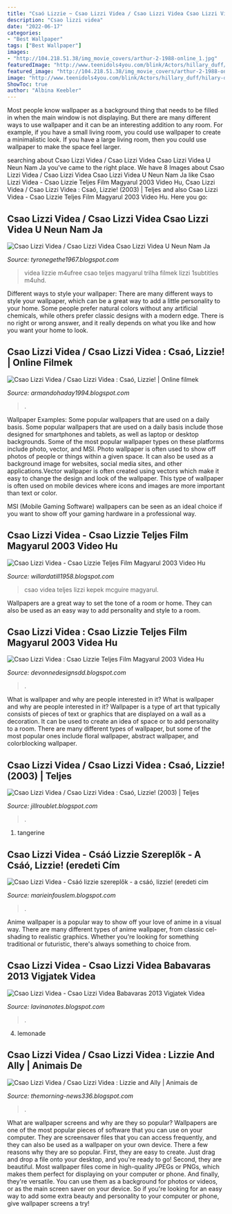 ```yaml
---
title: "Csaó Lizzie ~ Csao Lizzi Videa / Csao Lizzi Videa Csao Lizzi Videa U Neun Nam Ja"
description: "Csao lizzi videa"
date: "2022-06-17"
categories:
- "Best Wallpaper"
tags: ["Best Wallpaper"]
images:
- "http://104.218.51.38/img_movie_covers/arthur-2-1988-online_1.jpg"
featuredImage: "http://www.teenidols4you.com/blink/Actors/hillary_duff/hilary-duff-1363760119.jpg"
featured_image: "http://104.218.51.38/img_movie_covers/arthur-2-1988-online_1.jpg"
image: "http://www.teenidols4you.com/blink/Actors/hillary_duff/hilary-duff-1363760119.jpg"
ShowToc: true
author: "Albina Keebler"
---
```



Most people know wallpaper as a background thing that needs to be filled in when the main window is not displaying. But there are many different ways to use wallpaper and it can be an interesting addition to any room. For example, if you have a small living room, you could use wallpaper to create a minimalistic look. If you have a large living room, then you could use wallpaper to make the space feel larger.

	

		
searching about Csao Lizzi Videa / Csao Lizzi Videa Csao Lizzi Videa U Neun Nam Ja you've came to the right place. We have 8 Images about Csao Lizzi Videa / Csao Lizzi Videa Csao Lizzi Videa U Neun Nam Ja like Csao Lizzi Videa - Csao Lizzie Teljes Film Magyarul 2003 Video Hu, Csao Lizzi Videa / Csao Lizzi Videa : Csaó, Lizzie! (2003) | Teljes and also Csao Lizzi Videa - Csao Lizzie Teljes Film Magyarul 2003 Video Hu. Here you go:
		
    
## Csao Lizzi Videa / Csao Lizzi Videa Csao Lizzi Videa U Neun Nam Ja

<img loading=lazy src="http://104.218.51.38/img_movie_covers/arthur-2-1988-online_1.jpg" onerror="this.onerror=null;this.src='https://tse2.mm.bing.net/th?id=OIP.dqDz2OXlC-1dv-8OuIRGjAAAAA&amp;pid=15.1';" alt="Csao Lizzi Videa / Csao Lizzi Videa Csao Lizzi Videa U Neun Nam Ja">

_Source: tyronegethe1967.blogspot.com_

>videa lizzie m4ufree csao teljes magyarul trilha filmek lizzi 1subtitles m4uhd. 

	

Different ways to style your wallpaper:
There are many different ways to style your wallpaper, which can be a great way to add a little personality to your home. Some people prefer natural colors without any artificial chemicals, while others prefer classic designs with a modern edge. There is no right or wrong answer, and it really depends on what you like and how you want your home to look.

    
## Csao Lizzi Videa / Csao Lizzi Videa : Csaó, Lizzie! | Online Filmek

<img loading=lazy src="https://lh6.googleusercontent.com/proxy/3Bl3VC3gQ2LQUVmImb0D0GETNEJeKqvwe6A6etZxC2euZOaGU31lx0XVV4oOAukfajfbhozucks9y_pM6BHsebGqMKDNzsc85YHw3pAUzlYtb4jaGw5yc4eGHUns=w1200-h630-p-k-no-nu" onerror="this.onerror=null;this.src='https://tse1.mm.bing.net/th?id=OIP.J_O34PBSJsOyugE6STdMngAAAA&amp;pid=15.1';" alt="Csao Lizzi Videa / Csao Lizzi Videa : Csaó, Lizzie! | Online filmek">

_Source: armandohaday1994.blogspot.com_

>. 

	

Wallpaper Examples: Some popular wallpapers that are used on a daily basis.
Some popular wallpapers that are used on a daily basis include those designed for smartphones and tablets, as well as laptop or desktop backgrounds. Some of the most popular wallpaper types on these platforms include photo, vector, and MSI. 
Photo wallpaper is often used to show off photos of people or things within a given space. It can also be used as a background image for websites, social media sites, and other applications.Vector wallpaper is often created using vectors which make it easy to change the design and look of the wallpaper. This type of wallpaper is often used on mobile devices where icons and images are more important than text or color. 

MSI (Mobile Gaming Software) wallpapers can be seen as an ideal choice if you want to show off your gaming hardware in a professional way.

    
## Csao Lizzi Videa - Csao Lizzie Teljes Film Magyarul 2003 Video Hu

<img loading=lazy src="https://lh6.googleusercontent.com/proxy/bCqYjCzrpGKeUVlTqPc48YfgH7IcpHwHz4IXze9s08B5WTBlr3zH6c5kBRVdo5_xPZEvMjMNsxT_FI6NGhxzFdZVKLcXW8B0Zb52XmDuOlTjFoRzXkA=s0-d" onerror="this.onerror=null;this.src='https://tse4.mm.bing.net/th?id=OIP.G9Ox16uCid5U8BpbPzfF8QHaLO&amp;pid=15.1';" alt="Csao Lizzi Videa - Csao Lizzie Teljes Film Magyarul 2003 Video Hu">

_Source: willardatill1958.blogspot.com_

>csao videa teljes lizzi kepek mcguire magyarul. 

	

Wallpapers are a great way to set the tone of a room or home. They can also be used as an easy way to add personality and style to a room.

    
## Csao Lizzi Videa : Csao Lizzie Teljes Film Magyarul 2003 Videa Hu

<img loading=lazy src="https://lh5.googleusercontent.com/proxy/xo_Ptg0_QmHKOdonFSgoX85pUlu1BEWVd8V8qBfnfvDW_28ViXi6anH_JHEuXf3ZvkL-BAJCJnsU4FzpJkzoNujWzc8tgRN1FJ42wfCkbo2EhL4=w1200-h630-p-k-no-nu" onerror="this.onerror=null;this.src='https://tse3.mm.bing.net/th?id=OIP.1r0QuUDM3GT-G-j1z089PQAAAA&amp;pid=15.1';" alt="Csao Lizzi Videa : Csao Lizzie Teljes Film Magyarul 2003 Videa Hu">

_Source: devonnedesignsdd.blogspot.com_

>. 

	

What is wallpaper and why are people interested in it?
What is wallpaper and why are people interested in it?
Wallpaper is a type of art that typically consists of pieces of text or graphics that are displayed on a wall as a decoration. It can be used to create an idea of space or to add personality to a room. There are many different types of wallpaper, but some of the most popular ones include floral wallpaper, abstract wallpaper, and colorblocking wallpaper.

    
## Csao Lizzi Videa / Csao Lizzi Videa : Csaó, Lizzie! (2003) | Teljes

<img loading=lazy src="https://yt3.ggpht.com/a/AATXAJwfdUWP5EYb1Qw4awsnwgorHg4NYEvXbQLEtsm9bA=s900-c-k-c0xffffffff-no-rj-mo" onerror="this.onerror=null;this.src='https://tse2.mm.bing.net/th?id=OIP.lpOxYThxE235SnECZwkL4wHaHa&amp;pid=15.1';" alt="Csao Lizzi Videa / Csao Lizzi Videa : Csaó, Lizzie! (2003) | Teljes">

_Source: jillroublet.blogspot.com_

>. 

	

1. tangerine 

    
## Csao Lizzi Videa - Csáó Lizzie Szereplők - A Csáó, Lizzie! (eredeti Cím

<img loading=lazy src="https://lh3.googleusercontent.com/proxy/cCK4-MIIfd3HHpVbbkwVgP2asZuQwm3hjH3vehzmNfQMFGYKJECpdA9K4OLE5-B-QBFY5RhlQk6wkATiBED_sZQRvw1e5ppNn_Pou-ya4ZNcTeC4uGZG=w1200-h630-p-k-no-nu" onerror="this.onerror=null;this.src='https://tse3.mm.bing.net/th?id=OIP.albi5j8AwH8qRj_Z6y1-EQHaD4&amp;pid=15.1';" alt="Csao Lizzi Videa - Csáó lizzie szereplők - a csáó, lizzie! (eredeti cím">

_Source: marieinfouslem.blogspot.com_

>. 

	

Anime wallpaper is a popular way to show off your love of anime in a visual way. There are many different types of anime wallpaper, from classic cel-shading to realistic graphics. Whether you're looking for something traditional or futuristic, there's always something to choice from.

    
## Csao Lizzi Videa - Csao Lizzi Videa Babavaras 2013 Vigjatek Videa

<img loading=lazy src="https://lh5.googleusercontent.com/proxy/sWtCCgS74vAsCjHb9dsB3MlVhffgXqxjzgeHa3_U1vm8gIDWIYBoQ7mHuzAmn0HezjfQRkXSJQEEVOb3z6PxEKWfVVrk-fXFPehg8G3u3atEHUE=w1200-h630-p-k-no-nu" onerror="this.onerror=null;this.src='https://tse2.mm.bing.net/th?id=OIP.z0QeQmDUd_9CHkukxG_SOgAAAA&amp;pid=15.1';" alt="Csao Lizzi Videa - Csao Lizzi Videa Babavaras 2013 Vigjatek Videa">

_Source: lavinanotes.blogspot.com_

>. 

	

4. lemonade 

    
## Csao Lizzi Videa / Csao Lizzi Videa : Lizzie And Ally | Animais De

<img loading=lazy src="http://www.teenidols4you.com/blink/Actors/hillary_duff/hilary-duff-1363760119.jpg" onerror="this.onerror=null;this.src='https://tse3.mm.bing.net/th?id=OIP.SJSuntvr2Yhi7Hy1OENe2QHaI8&amp;pid=15.1';" alt="Csao Lizzi Videa / Csao Lizzi Videa : Lizzie and Ally | Animais de">

_Source: themorning-news336.blogspot.com_

>. 

	

What are wallpaper screens and why are they so popular?
Wallpapers are one of the most popular pieces of software that you can use on your computer. They are screensaver files that you can access frequently, and they can also be used as a wallpaper on your own device. There a few reasons why they are so popular. First, they are easy to create. Just drag and drop a file onto your desktop, and you're ready to go! Second, they are beautiful. Most wallpaper files come in high-quality JPEGs or PNGs, which makes them perfect for displaying on your computer or phone. And finally, they're versatile. You can use them as a background for photos or videos, or as the main screen saver on your device. So if you're looking for an easy way to add some extra beauty and personality to your computer or phone, give wallpaper screens a try!

